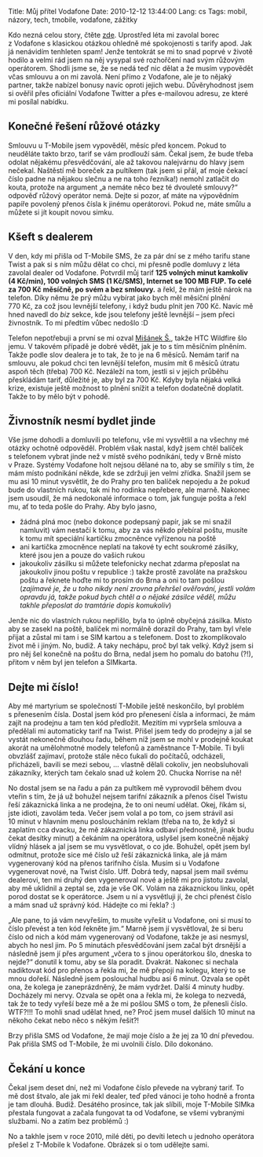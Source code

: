 Title: Můj přítel Vodafone
Date: 2010-12-12 13:44:00
Lang: cs
Tags: mobil, názory, tech, tmobile, vodafone, zážitky

Kdo nezná celou story, čtěte [zde]({filename}2010-06-15_muj-pritel-t-mobile.md). Uprostřed léta mi zavolal borec z Vodafone s klasickou otázkou ohledně mé spokojenosti s tarify apod. Jak já nenávidím tenhleten spam! Jenže tentokrát se mi to snad poprvé v životě hodilo a velmi rád jsem na něj vysypal své rozhořčení nad svým růžovým operátorem. Shodli jsme se, že se nedá teď nic dělat a že musím vypovědět včas smlouvu a on mi zavolá. Není přímo z Vodafone, ale je to nějaký partner, takže nabízel bonusy navíc oproti jejich webu. Důvěryhodnost jsem si ověřil přes oficiální Vodafone Twitter a přes e-mailovou adresu, ze které mi posílal nabídku.

## Konečné řešení růžové otázky

Smlouvu u T-Mobile jsem vypověděl, měsíc před koncem. Pokud to neuděláte takto brzo, tarif se vám prodlouží sám. Čekal jsem, že bude třeba odolat nějakému přesvědčování, ale až takovou nalejvárnu do hlavy jsem nečekal. Naštěstí mě boreček za pultíkem (tak jsem si přál, ať moje čekací číslo padne na nějakou slečnu a ne na toho řezníka!) nemohl zatlačit do kouta, protože na argument „a nemáte něco bez té dvouleté smlouvy?“ odpověď růžový operátor nemá. Dejte si pozor, ať máte na výpovědním papíře povolený přenos čísla k jinému operátorovi. Pokud ne, máte smůlu a můžete si jít koupit novou simku.

## Kšeft s dealerem

V den, kdy mi přišla od T-Mobile SMS, že za pár dní se z mého tarifu stane Twist a pak si s ním můžu dělat co chci, mi přesně podle domluvy z léta zavolal dealer od Vodafone. Potvrdil můj tarif **125 volných minut kamkoliv (4 Kč/min), 100 volných SMS (1 Kč/SMS), Internet se 100 MB FUP. To celé za 700 Kč měsíčně, po svém a bez smlouvy.** a řekl, že mám ještě nárok na telefon. Díky němu že prý můžu vybírat jako bych měl měsíční plnění 770 Kč, za což jsou levnější telefony, i když budu plnit jen 700 Kč. Navíc mě hned navedl do *biz* sekce, kde jsou telefony ještě levnější – jsem přeci živnostník. To mi předtím vůbec nedošlo :D

Telefon nepotřebuji a první se mi ozval [Mišánek Š.](http://twitter.com/svecmichal), takže HTC Wildfire šlo jemu. V takovém případě je dobré vědět, jak je to s tím měsíčním plněním. Takže podle slov dealera je to tak, že to je na 6 měsíců. Nemám tarif na smlouvu, ale pokud chci ten levnější telefon, musím mít 6 měsíců útratu aspoň těch (třeba) 700 Kč. Nezáleží na tom, jestli si v jejich průběhu přeskládám tarif, důležité je, aby byl za 700 Kč. Kdyby byla nějaká velká krize, existuje ještě možnost to plnění snížit a telefon dodatečně doplatit. Takže to by mělo být v pohodě.

## Živnostník nesmí bydlet jinde

Vše jsme dohodli a domluvili po telefonu, vše mi vysvětlil a na všechny mé otázky ochotně odpověděl. Problém však nastal, když jsem chtěl balíček s telefonem vybrat jinde než v místě svého podnikání, tedy v Brně místo v Praze. Systémy Vodafone holt nejsou dělané na to, aby se smířily s tím, že mám místo podnikání někde, kde se zdržuji jen velmi zřídka. Snažil jsem se mu asi 10 minut vysvětlit, že do Prahy pro ten balíček nepojedu a že pokud bude do vlastních rukou, tak mi ho rodinka nepřebere, ale marně. Nakonec jsem usoudil, že má nedokonalé informace o tom, jak funguje pošta a řekl mu, ať to teda pošle do Prahy. Aby bylo jasno,

-   žádná plná moc (nebo dokonce podepsaný papír, jak se mi snažil namluvit) vám nestačí k tomu, aby za vás někdo přebíral poštu, musíte k tomu mít speciální kartičku zmocněnce vyřízenou na poště
-   ani kartička zmocněnce neplatí na takové ty echt soukromé zásilky, které jsou jen a pouze do vašich rukou
-   jakoukoliv zásilku si můžete telefonicky nechat zdarma přeposlat na jakoukoliv jinou poštu v republice :) takže prostě zavoláte na pražskou poštu a řeknete hoďte mi to prosím do Brna a oni to tam pošlou (*zajímavé je, že u toho nikdy není zrovna přehršel ověřování, jestli volám opravdu já, takže pokud bych chtěl a o nějaké zásilce věděl, můžu takhle přeposlat do tramtárie dopis komukoliv*)

Jenže nic do vlastních rukou nepřišlo, byla to úplně obyčejná zásilka. Místo aby se zasekl na poště, balíček mi normálně dorazil do Prahy, tam byl vřele přijat a zůstal mi tam i se SIM kartou a s telefonem. Dost to zkomplikovalo život mě i jiným. No, budiž. A taky nechápu, proč byl tak velký. Když jsem si pro něj šel konečně na poštu do Brna, nedal jsem ho pomalu do batohu (?!), přitom v něm byl jen telefon a SIMkarta.

## Dejte mi číslo!

Aby mé martyrium se společností T-Mobile ještě neskončilo, byl problém s přenesením čísla. Dostal jsem kód pro přenesení čísla a informaci, že mám zajít na prodejnu a tam ten kód předložit. Mezitím mi vypršela smlouva a předělali mi automaticky tarif na Twist. Přišel jsem tedy do prodejny a jal se vystát nekonečně dlouhou řadu, během níž jsem se mohl v prodejně koukat akorát na umělohmotné modely telefonů a zaměstnance T-Mobile. Ti byli obvzlášť zajímaví, protože stále něco ťukali do počítačů, odcházeli, přicházeli, bavili se mezi sebou, … vlastně dělali cokoliv, jen neobsluhovali zákazníky, kterých tam čekalo snad už kolem 20. Chucka Norrise na ně!

No dostal jsem se na řadu a pán za pultíkem mě vyprovodil během dvou vteřin s tím, že já už bohužel nejsem tarifní zákazník a přenos čísel Twistu řeší zákaznická linka a ne prodejna, že to oni neumí udělat. Okej, říkám si, jste idioti, zavolám teda. Večer jsem volal a po tom, co jsem strávil asi 10 minut v hlavním menu posloucháním reklam (třeba na to, že když si zaplatím cca dvacku, že mě zákaznická linka odbaví přednostně, jinak budu čekat desítky minut) a čekáním na operátora, uslyšel jsem konečně nějaký vlídný hlásek a jal jsem se mu vysvětlovat, o co jde. Bohužel, opět jsem byl odmítnut, protože sice mé číslo už řeší zákaznická linka, ale já mám vygenerovaný kód na přenos tarifního čísla. Musím si u Vodafone vygenerovat nové, na Twist číslo. Uff. Dobrá tedy, napsal jsem mail svému dealerovi, ten mi druhý den vygeneroval nové a ještě mi pro jistotu zavolal, aby mě uklidnil a zeptal se, zda je vše OK. Volám na zákaznickou linku, opět porod dostat se k operátorce. Jsem u ní a vysvětluji jí, že chci přenést číslo a mám snad už správný kód. Hádejte co mi řekla? :)

„Ale pane, to já vám nevyřeším, to musíte vyřešit u Vodafone, oni si musí to číslo převést a ten kód řekněte jim.“ Marně jsem jí vysvětloval, že si beru číslo od nich a kód mám vygenerovaný od Vodafone, takže je asi nesmysl, abych ho nesl jim. Po 5 minutách přesvědčování jsem začal být drsnější a následně jsem jí přes argument „včera to s jinou operátorkou šlo, dneska to nejde?“ donutil k tomu, aby se šla poradit. Dvakrát. Nakonec si nechala nadiktovat kód pro přenos a řekla mi, že mě přepojí na kolegu, který to se mnou dořeší. Následně jsem poslouchal hudbu asi 6 minut. Ozvala se opět ona, že kolega je zaneprázdněný, že mám vydržet. Další 4 minuty hudby. Docházely mi nervy. Ozvala se opět ona a řekla mi, že kolega to nezvedá, tak že to tedy vyřeší beze mě a že mi pošlou SMS o tom, že přenesli číslo. WTF?!!! To mohli snad udělat hned, ne? Proč jsem musel dalších 10 minut na někoho čekat nebo něco s někým řešit?!

Brzy přišla SMS od Vodafone, že mají moje číslo a že jej za 10 dní převedou. Pak přišla SMS od T-Mobile, že mi uvolnili číslo. Dílo dokonáno.

## Čekání u konce

Čekal jsem deset dní, než mi Vodafone číslo převede na vybraný tarif. To mě dost štvalo, ale jak mi řekl dealer, teď před vánoci je toho hodně a fronta je tam dlouhá. Budiž. Desátého prosince, tak jak slíbili, moje T-Mobile SIMka přestala fungovat a začala fungovat ta od Vodafone, se všemi vybranými službami. No a zatím bez problémů :)

No a takhle jsem v roce 2010, milé děti, po devíti letech u jednoho operátora přešel z T-Mobile k Vodafone. Obrázek si o tom udělejte sami.
